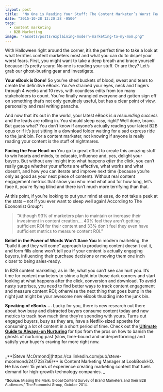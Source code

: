 ```yaml
---
layout: post
title:  "No One is Reading Your Stuff: The Content Marketer’s Worst Fear"
date: "2015-10-28 12:20:38 -0500"
tags:
  - content marketing
  - B2B Marketing
image: "/assets/posts/explaining-modern-marketing-to-my-mom.png"
---
```




With Halloween right around the corner, it’s the perfect time to take a look at what terrifies content marketers most and what you can do to dispel your worst fears. First, you might want to take a deep breath and brace yourself because it’s pretty scary: No one is reading your stuff. Or are they? Let’s grab our ghost-busting gear and investigate.

**Your eBook is Done!**
So you’ve shed buckets of blood, sweat and tears to create _the_ definitive eBook. You’ve strained your eyes, neck and fingers through 4 weeks and 10 revs, with countless edits from too many stakeholders to count. You’ve finally wrangled everyone and gotten sign off on something that’s not only genuinely useful, but has a clear point of view, personality and real writing panache.

And now that it’s out in the world, your latest eBook is _a resounding success_ and the leads are rolling in. You should sleep easy, right? Well done, bravo. But guess what? You don’t know if anyone’s actually reading your latest B2B opus or if it’s just sitting in a download folder waiting for a sad express ride to the junk bin. For a content marketer, not knowing if anyone is really reading your content is the stuff of nightmares.

**Facing the Fear Head-on**
You go to great effort to create this amazing stuff to win hearts and minds, to educate, influence and, yes, delight your buyers. But without any insight into what happens _after_ the click, you can’t really gauge whether your efforts are effective, what works and what doesn’t, and how you can iterate and improve next time (because you’re only as good as your next piece of content). Without real content engagement metrics that show you who read what and for how long, let’s face it, you’re flying blind and there isn’t much more terrifying than that.

At this point, if you’re looking to put your mind at ease, do not take a peek at the stats – not if you ever want to sleep well again! According to The Economist Group*: 

> “Although 93% of marketers plan to maintain or increase their investment in content creation…. 40% feel they aren’t getting sufficient ROI for their content and 33% don’t feel they even have sufficient metrics to measure content ROI.”

**Belief in the Power of Words Won’t Save You**
In modern marketing, the “build it and they will come” approach to producing content doesn’t cut it, and form fills alone won’t tell you if your content is actually engaging buyers, influencing their purchase decisions or moving them one inch closer to being sales-ready.

In B2B content marketing, as in life, what you can’t see can hurt you. It’s time for content marketers to shine a light into those dark corners and start looking at what happens after the click, conversion and download. To avoid nasty surprises, you need to find better ways to track content engagement and measure content ROI; otherwise the next thing that goes bump in the night just might be your awesome new eBook thudding into the junk bin.

**Speaking of eBooks….**
Lucky for you, there is new research out there about how busy and distracted buyers consume content today and new metrics to track how much time they’re spending with yours. Turns out engaged buyers, busy as they are, have a Netflix-sized appetite for consuming a lot of content in a short period of time. Check out the [**Ultimate Guide to Always-on Nurturing**](http://nurturenow.lookbookhq.com/always-on-nurturing/eBook) for tips from the pros on how to banish the ghosts of nurturing past (slow, time-bound and underperforming) and satisfy your buyer’s craving for more right now.  

<br>
_**[Steve McOrmond](https://ca.linkedin.com/pub/steve-mcormond/24/723/7a6)** is Content Marketing Manager at LookBookHQ. He has over 15 years of experience creating marketing content that fuels demand for high-growth technology companies. _

<sup>***Source:** Missing the Mark: Global Content Survey of Brand Marketers and their B2B Audiences,” The Economist Group, October 2014.</sup>
